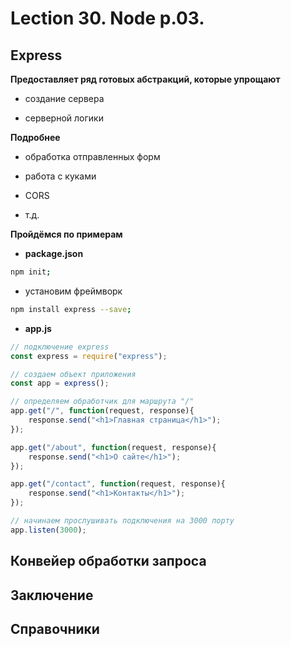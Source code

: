 # Lection 30. Node p.03.

## Express

**Предоставляет ряд готовых абстракций, которые упрощают**

- создание сервера

- серверной логики

**Подробнее**

- обработка отправленных форм

- работа с куками

- CORS

- т.д.

**Пройдёмся по примерам**

- **package.json**

```bash
npm init;
```

- установим фреймворк

```bash
npm install express --save;
```

- **app.js**

```js
// подключение express
const express = require("express");

// создаем объект приложения
const app = express();

// определяем обработчик для маршрута "/"
app.get("/", function(request, response){
    response.send("<h1>Главная страница</h1>");
});

app.get("/about", function(request, response){
    response.send("<h1>О сайте</h1>");
});

app.get("/contact", function(request, response){
    response.send("<h1>Контакты</h1>");
});

// начинаем прослушивать подключения на 3000 порту
app.listen(3000);
```

## Конвейер обработки запроса

## Заключение

## Справочники
